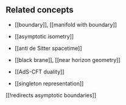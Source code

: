 
## Related concepts

* [[boundary]], [[manifold with boundary]]

* [[asymptotic isometry]]

* [[anti de Sitter spacetime]]

* [[black brane]], [[near horizon geometry]]

* [[AdS-CFT duality]]

* [[singleton representation]]

[[!redirects asymptotic boundaries]]